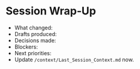 # Session Wrap‑Up
- What changed:
- Drafts produced:
- Decisions made:
- Blockers:
- Next priorities:
- Update `/context/Last_Session_Context.md` now.
